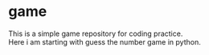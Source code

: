 # game
This is a simple game repository for coding practice.
<br>
Here i am starting with guess the number game in python.